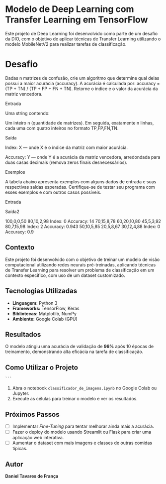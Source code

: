 # Modelo de Deep Learning com Transfer Learning em TensorFlow

Este projeto de Deep Learning foi desenvolvido como parte de um desafio da DIO, com o objetivo de aplicar técnicas de Transfer Learning utilizando o modelo MobileNetV2 para realizar tarefas de classificação.

# Desafio

Dadas n matrizes de confusão, crie um algoritmo que determine qual delas possui a maior acurácia (accuracy). A acurácia é calculada por: accuracy = (TP + TN) / (TP + FP + FN + TN). Retorne o índice e o valor da acurácia da matriz vencedora.

Entrada

Uma string contendo:

Um inteiro n (quantidade de matrizes). 
Em seguida, exatamente n linhas, cada uma com quatro inteiros no formato TP,FP,FN,TN. 

Saída 

Index: X — onde X é o índice da matriz com maior acurácia. 

Accuracy: Y — onde Y é a acurácia da matriz vencedora, arredondada para duas casas decimais (remova zeros finais desnecessários). 

Exemplos 

A tabela abaixo apresenta exemplos com alguns dados de entrada e suas respectivas saídas esperadas. Certifique-se de testar seu programa com esses exemplos e com outros casos possíveis.

Entrada 

Saída2 

100,0,0,50 
80,10,2,98
Index: 0 
Accuracy: 14 
70,15,8,78 
60,20,10,80 
45,5,3,92 
80,7,15,98
Index: 2 
Accuracy: 0.943 
50,10,5,85 
20,5,8,67 
30,12,4,88
Index: 0 
Accuracy: 0.9 

## Contexto

Este projeto foi desenvolvido com o objetivo de treinar um modelo de visão computacional utilizando redes neurais pré-treinadas, aplicando técnicas de Transfer Learning para resolver um problema de classificação em um contexto específico, com uso de um dataset customizado.

## Tecnologias Utilizadas

- **Linguagem:** Python 3
- **Frameworks:** TensorFlow, Keras
- **Bibliotecas:** Matplotlib, NumPy
- **Ambiente:** Google Colab (GPU)

## Resultados

O modelo atingiu uma acurácia de validação de **96%** após 10 épocas de treinamento, demonstrando alta eficácia na tarefa de classificação.

## Como Utilizar o Projeto

    ```
1.  Abra o notebook `classificador_de_imagens.ipynb` no Google Colab ou Jupyter.
2.  Execute as células para treinar o modelo e ver os resultados.

## Próximos Passos

- [ ] Implementar *Fine-Tuning* para tentar melhorar ainda mais a acurácia.
- [ ] Fazer o deploy do modelo usando Streamlit ou Flask para criar uma aplicação web interativa.
- [ ] Aumentar o dataset com mais imagens e classes de outras comidas típicas.

## Autor

**Daniel Tavares de França**
